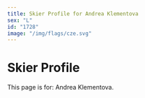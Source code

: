 ```yaml
---
title: Skier Profile for Andrea Klementova
sex: "L"
id: "1728"
image: "/img/flags/cze.svg" 
---
```


# Skier Profile

This page is for: Andrea Klementova.
    